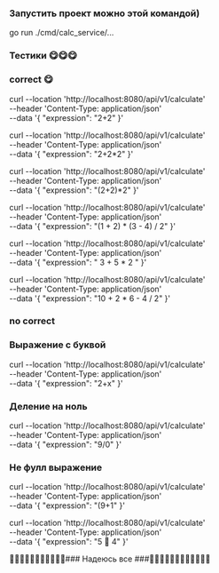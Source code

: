 ### Запустить проект можно этой командой)
  go run ./cmd/calc_service/...

### Тестики 😋😋😋
### correct 😋
curl --location 'http://localhost:8080/api/v1/calculate' \
--header 'Content-Type: application/json' \
--data '{
  "expression": "2+2"
}'

curl --location 'http://localhost:8080/api/v1/calculate' \
--header 'Content-Type: application/json' \
--data '{
  "expression": "2+2*2"
}'

curl --location 'http://localhost:8080/api/v1/calculate' \
--header 'Content-Type: application/json' \
--data '{
  "expression": "(2+2)*2"
}'

curl --location 'http://localhost:8080/api/v1/calculate' \
--header 'Content-Type: application/json' \
--data '{
  "expression": "(1 + 2) * (3 - 4) / 2"
}'

curl --location 'http://localhost:8080/api/v1/calculate' \
--header 'Content-Type: application/json' \
--data '{
  "expression": "  3 + 5 * 2  "
}'

curl --location 'http://localhost:8080/api/v1/calculate' \
--header 'Content-Type: application/json' \
--data '{
  "expression": "10 + 2 * 6 - 4 / 2"
}'

### no correct


### Выражение с буквой
curl --location 'http://localhost:8080/api/v1/calculate' \
--header 'Content-Type: application/json' \
--data '{
  "expression": "2+x"
}'

### Деление на ноль
curl --location 'http://localhost:8080/api/v1/calculate' \
--header 'Content-Type: application/json' \
--data '{
  "expression": "9/0"
}'

### Не фулл выражение 
curl --location 'http://localhost:8080/api/v1/calculate' \
--header 'Content-Type: application/json' \
--data '{
  "expression": "(9+1"
}'

curl --location 'http://localhost:8080/api/v1/calculate' \
--header 'Content-Type: application/json' \
--data '{
  "expression": "5 🥲 4"
}'

🥲🥲🥲🥲🥲🥲🥲🥲🥲🥲🥲### Надеюсь все ###🥲🥲🥲🥲🥲🥲🥲🥲🥲🥲🥲🥲





























